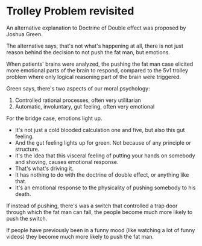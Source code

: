 # Trolley Problem revisited

An alternative explanation to Doctrine of Double effect was proposed by Joshua Green.

The alternative says, that's not what's happening at all, there is not just reason behind the decision to not push the fat man, but emotions.

When patients' brains were analyzed, the pushing the fat man case elicited more emotional parts of the brain to respond, compared to the 5v1 trolley problem where only logical reasoning part of the brain were triggered.

Green says, there's two aspects of our moral psychology: 
1. Controlled rational processes, often very utilitarian
2. Automatic, involuntary, gut feeling, often very emotional

For the bridge case, emotions light up.
- It's not just a cold blooded calculation one and five, but also this gut feeling. 
- And the gut feeling lights up for green. Not because of any principle or structure.
- it's the idea that this visceral feeling of putting your hands on somebody and shoving, causes emotional response.
- That's what's driving it.
- It has nothing to do with the doctrine of double effect, or anything like that.
- It's an emotional response to the physicality of pushing somebody to his death.

If instead of pushing, there's was a switch that controlled a trap door through which the fat man can fall, the people become much more likely to push the switch.

If people have previously been in a funny mood (like watching a lot of funny videos) they become much more likely to push the fat man.